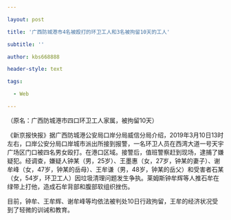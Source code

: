---
layout: post
title: '广西防城港市4名被殴打的环卫工人和3名被拘留10天的工人'
subtitle: ''
author: kbs668888
header-style: text
tags:
  - Web
---
（原名：广西防城港市四口环卫工人家属，被拘留10天）

《新京报快报》据广西防城港公安局口岸分局威信分局介绍，2019年3月10日13时左右，口岸公安分局口岸城市派出所接到报警，一名环卫人员在西湾大道一号天宇广场区门口被四名男女殴打。在港口区域。接警后，值班警察赶到现场，逮捕了嫌疑犯。经调查，嫌疑人钟某（男，25岁）、王墨惠（女，27岁，钟某的妻子）、谢牟峰（女，47岁，钟某的岳母）、王牟谦（男，48岁，钟某的岳父）和受害者石某（女，54岁，环卫工人）因垃圾清理问题发生争执。莱姆斯钟牟辉等人推石牟在绿带上打他，造成石牟背部和腹部软组织挫伤。

目前，钟牟、王牟辉、谢牟峰等均依法被判处10日行政拘留，王牟的经济状况受到了轻微的训诫和教育。

